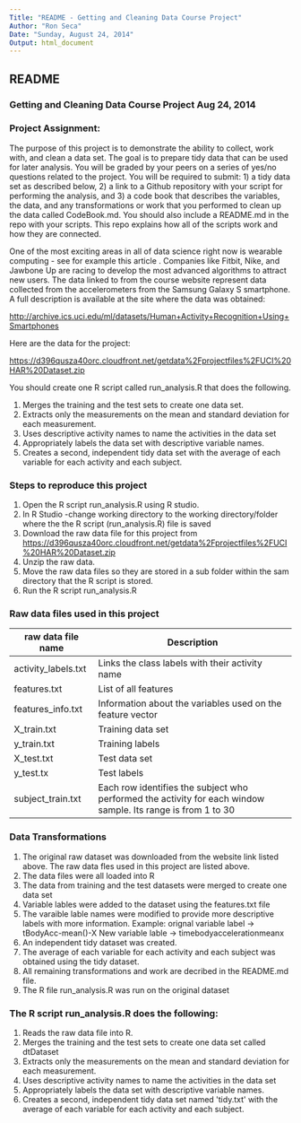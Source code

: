 ```yaml
---
Title: "README - Getting and Cleaning Data Course Project"
Author: "Ron Seca"
Date: "Sunday, August 24, 2014"
Output: html_document
---
```


## README

### Getting and Cleaning Data Course Project Aug 24, 2014

### Project Assignment:

The purpose of this project is to demonstrate the ability to collect, work with, and clean a data set. The goal is to prepare tidy data that can be used for later analysis. You will be graded by your peers on a series of yes/no questions related to the project. You will be required to submit: 1) a tidy data set as described below, 2) a link to a Github repository with your script for performing the analysis, and 3) a code book that describes the variables, the data, and any transformations or work that you performed to clean up the data called CodeBook.md. You should also include a README.md in the repo with your scripts. This repo explains how all of the scripts work and how they are connected. 

One of the most exciting areas in all of data science right now is wearable computing - see for example this article . Companies like Fitbit, Nike, and Jawbone Up are racing to develop the most advanced algorithms to attract new users. The data linked to from the course website represent data collected from the accelerometers from the Samsung Galaxy S smartphone. A full description is available at the site where the data was obtained:

http://archive.ics.uci.edu/ml/datasets/Human+Activity+Recognition+Using+Smartphones

Here are the data for the project:

https://d396qusza40orc.cloudfront.net/getdata%2Fprojectfiles%2FUCI%20HAR%20Dataset.zip

 You should create one R script called run_analysis.R that does the following. 

1. Merges the training and the test sets to create one data set.
1. Extracts only the measurements on the mean and standard deviation for each measurement. 
1. Uses descriptive activity names to name the activities in the data set
1. Appropriately labels the data set with descriptive variable names. 
1. Creates a second, independent tidy data set with the average of each variable for each activity and each subject. 

### Steps to reproduce this project

1. Open the R script run_analysis.R using R studio.
1. In R Studio -change working directory to the working directory/folder where the the R script (run_analysis.R) file is saved
1. Download the raw data file for this project from https://d396qusza40orc.cloudfront.net/getdata%2Fprojectfiles%2FUCI%20HAR%20Dataset.zip
1. Unzip the raw data.
1. Move the raw data files so they are stored in a sub folder within the sam directory that the R script is stored.
1. Run the R script run_analysis.R

### Raw data files used in this project

raw data file  name | Description
-----------------|------------
activity_labels.txt | Links the class labels with their activity name
features.txt | List of all features
features_info.txt | Information about the variables used on the feature vector
X_train.txt | Training data set
y_train.txt| Training labels
X_test.txt | Test data set
y_test.tx | Test labels
subject_train.txt | Each row identifies the subject who performed the activity for each window sample. Its range is from 1 to 30



### Data Transformations

1. The original raw dataset was downloaded from the website link listed above. The raw data fles used in this project are listed above.
1. The data files were all loaded into R
1. The data from training and the test datasets were merged to create one data set
1. Variable lables were added to the dataset using the features.txt file
1. The varaible lable names were modified to provide more descriptive labels with more information. Example: orignal variable label -> tBodyAcc-mean()-X   New variable lable -> timebodyaccelerationmeanx
1. An independent tidy dataset was created.
1. The average of each variable for each activity and each subject was obtained using the tidy dataset.
1. All remaining transformations and work are decribed in the README.md file.
1. The R file run_analysis.R was run on the original dataset


### The R script run_analysis.R does the following: 

1. Reads the raw data file into R.
1. Merges the training and the test sets to create one data set called dtDataset
1. Extracts only the measurements on the mean and standard deviation for each measurement. 
1. Uses descriptive activity names to name the activities in the data set
1. Appropriately labels the data set with descriptive variable names. 
1. Creates a second, independent tidy data set named 'tidy.txt' with the average of each variable for each activity and each subject. 

